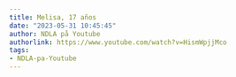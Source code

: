 ```yaml
---
title: Melisa, 17 años
date: "2023-05-31 10:45:45"
author: NDLA på Youtube
authorlink: https://www.youtube.com/watch?v=HismWpjjMco
tags:
- NDLA-pa-Youtube
---
```

